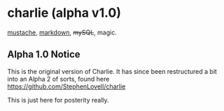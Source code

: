 charlie (alpha v1.0)
==================

[mustache][1], [markdown][2], ~~mySQL~~, magic.

## Alpha 1.0 Notice

This is the original version of Charlie. It has since been restructured a bit into an Alpha 2 of sorts, found here https://github.com/StephenLovell/charlie 

This is just here for posterity really. 











[1]: http://mustache.github.com/  "Logic-less templates"
[2]: http://daringfireball.net/projects/markdown/ "Markdown"